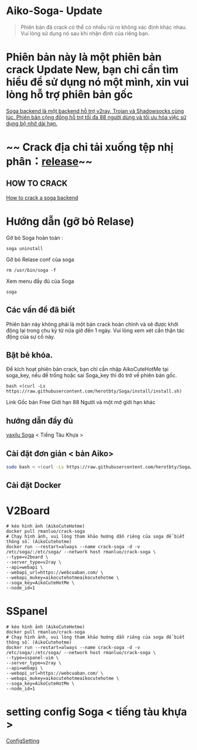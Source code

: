 # Aiko-Soga- Update
> Phiên bản đã crack có thể có nhiều rủi ro không xác định khác nhau. Vui lòng sử dụng nó sau khi nhận định của riêng bạn.


# Phiên bản này là một phiên bản crack Update New, bạn chỉ cần tìm hiểu để sử dụng nó một mình, xin vui lòng hỗ trợ phiên bản gốc

[Soga backend là một backend hỗ trợ v2ray, Trojan và Shadowsocks cùng lúc. Phiên bản cộng đồng hỗ trợ tối đa 88 người dùng và tối ưu hóa việc sử dụng bộ nhớ dài hạn.](https://github.com/vaxilu/soga)

# ~~ Crack địa chỉ tải xuống tệp nhị phân：[release](https://github.com/herotbty/Soga/releases/tag/2.7.3)~~

## HOW TO CRACK

[How to crack a soga backend](https://www.rman.top/2021/02/07/crack-soga/)

# Hướng dẫn (gỡ bỏ Relase)

Gỡ bỏ Soga hoàn toàn : 
```
soga uninstall
```
Gỡ bỏ Relase conf của soga 
```
rm /usr/bin/soga -f
```
Xem menu đầy đủ của Soga 
```
soga
```

## Các vấn đề đã biết

Phiên bản này không phải là một bản crack hoàn chỉnh và sẽ được khởi động lại trong chu kỳ từ nửa giờ đến 1 ngày. Vui lòng xem xét cẩn thận tác động của sự cố này.

## Bật bẻ khóa.

Để kích hoạt phiên bản crack, bạn chỉ cần nhập AikoCuteHotMe tại soga_key, nếu để trống hoặc sai Soga_key thì đó trở về phiên bản gốc.
```link Bash
bash <(curl -Ls https://raw.githubusercontent.com/herotbty/Soga/install/install.sh)
```
Link Gốc bản Free Giới hạn 88 Người và một mớ giới hạn khác 
## hướng dẫn đầy đủ

[vaxilu Soga](https://soga.yougotme.cc/) < Tiếng Tàu Khựa >

## Cài đặt đơn giản < bản Aiko>

``` bash
sudo bash < <(curl -Ls https://raw.githubusercontent.com/herotbty/Soga/install/install.sh)
```

## Cài đặt Docker

# V2Board
``` Docker
# kéo hình ảnh (AikoCuteHotme)
docker pull rmanluo/crack-soga
# Chạy hình ảnh, vui lòng tham khảo hướng dẫn riêng của soga để biết thông số. (AikoCutehotme)
docker run --restart=always --name crack-soga -d -v /etc/soga/:/etc/soga/ --network host rmanluo/crack-soga \
--type=v2board \
--server_type=v2ray \
--api=webapi \
--webapi_url=https://webcuaban.com/ \
--webapi_mukey=aikocutehotmeaikocutehotme \
--soga_key=AikoCuteHotMe \
--node_id=1
```

# SSpanel
``` Docker
# kéo hình ảnh (AikoCuteHotme)
docker pull rmanluo/crack-soga
# Chạy hình ảnh, vui lòng tham khảo hướng dẫn riêng của soga để biết thông số. (AikoCutehotme)
docker run --restart=always --name crack-soga -d -v /etc/soga/:/etc/soga/ --network host rmanluo/crack-soga \
--type=sspanel-uim \
--server_type=v2ray \
--api=webapi \
--webapi_url=https://webcuaban.com/ \
--webapi_mukey=aikocutehotmeaikocutehotme \
--soga_key=AikoCuteHotMe \
--node_id=1
```
# setting config Soga < tiếng tàu khựa > 
[ConfigSetting](https://soga.yougotme.cc/)


